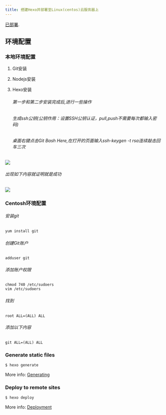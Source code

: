 ```yaml
---
title: 搭建Hexo并部署至Linux(centos)云服务器上
---
```

[已部署]().

## 环境配置

### 本地环境配置

1. Git安装

2. Nodejs安装

3. Hexo安装

   ###### 第一步和第二步安装完成后,进行一些操作

   ###### 生成ssh公钥(公钥作用：设置SSH公钥认证，pull,push不需要每次都输入密码)

   ###### 桌面右键点击Git Bash Here,在打开的页面输入ssh-keygen -t rsa连续敲击回车三次

![](http://img.lmdream.cn/img/blog/hexo/hexo_01.jpg)

###### 		出现如下内容就证明就是成功

![](http://img.lmdream.cn/img/blog/hexo/hexo_02.jpg)

### Centosh环境配置

###### 安装git

``` bash
yum install git
```

###### 创建Git账户

```
adduser git
```

###### 添加账户权限

```
chmod 740 /etc/sudoers
vim /etc/sudoers
```

###### 找到

```
root ALL=(ALL) ALL
```

###### 添加以下内容

```
git ALL=(ALL) ALL
```



### Generate static files

``` bash
$ hexo generate
```

More info: [Generating](https://hexo.io/docs/generating.html)

### Deploy to remote sites

``` bash
$ hexo deploy
```

More info: [Deployment](https://hexo.io/docs/one-command-deployment.html)


